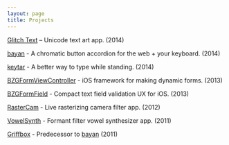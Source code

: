 ```yaml
---
layout: page
title: Projects
---
```

[Glitch Text](https://itunes.apple.com/us/app/glitch-text-tsu/id886059225?mt=8) – Unicode text art app. (2014)

[bayan](https://benzguo.github.com/bayan) - A chromatic button accordion for the web + your keyboard. (2014)

[keytar](/projects/keytar) - A better way to type while standing. (2014)

[BZGFormViewController](https://github.com/benzguo/BZGFormViewController) - iOS framework for making dynamic forms. (2013)

[BZGFormField](https://github.com/benzguo/BZGFormField) - Compact text field validation UX for iOS. (2013)

[RasterCam](/RasterCam) - Live rasterizing camera filter app. (2012)

[VowelSynth](/VowelSynth) - Formant filter vowel synthesizer app. (2011)

[Griffbox](/Griffbox) - Predecessor to [bayan](https://benzguo.github.com/bayan) (2011)
